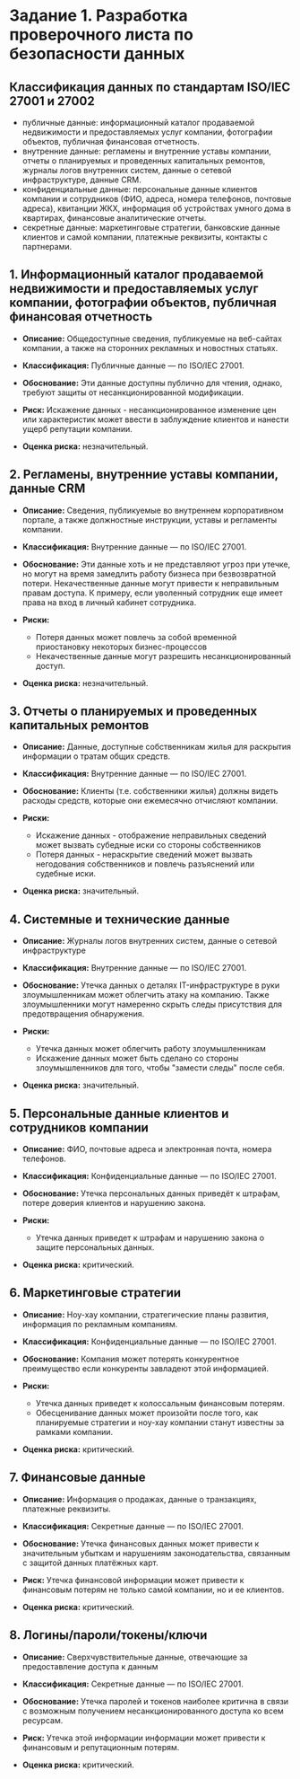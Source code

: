# Задание 1. Разработка проверочного листа по безопасности данных

## Классификация данных по стандартам ISO/IEC 27001 и 27002
- публичные данные: информационный каталог продаваемой недвижимости и предоставляемых услуг компании, фотографии объектов, публичная финансовая отчетность.
- внутренние данные: регламены и внутренние уставы компании, отчеты о планируемых и проведенных капитальных ремонтов, журналы логов внутренних систем, данные о сетевой инфраструктуре, данные CRM.
- конфиденциальные данные: персональные данные клиентов компании и сотрудников (ФИО, адреса, номера телефонов, почтовые адреса), квитанции ЖКХ, информация об устройствах умного дома в квартирах, финансовые аналитические отчеты.
- секретные данные: маркетинговые стратегии, банковские данные клиентов и самой компании, платежные реквизиты, контакты с партнерами.

## 1. Информационный каталог продаваемой недвижимости и предоставляемых услуг компании, фотографии объектов, публичная финансовая отчетность

- **Описание:** Общедоступные сведения, публикуемые на веб-сайтах компании, а также на сторонних рекламных и новостных статьях.

- **Классификация:** Публичные данные — по ISO/IEC 27001.

- **Обоснование:** Эти данные доступны публично для чтения, однако, требуют защиты от несанкционированной модификации.

- **Риск:** Искажение данных - несанкционированное изменение цен или характеристик может ввести в заблуждение клиентов и нанести ущерб репутации компании.

- **Оценка риска:** незначительный.

## 2. Регламены, внутренние уставы компании, данные CRM

- **Описание:** Сведения, публикуемые во внутреннем корпоративном портале, а также должностные инструкции, уставы и регламенты компании.

- **Классификация:** Внутренние данные — по ISO/IEC 27001.

- **Обоснование:** Эти данные хоть и не представляют угроз при утечке, но могут на время замедлить работу бизнеса при безвозвратной потери. Некачественные данные могут привести к неправильным правам доступа. К примеру, если уволенный сотрудник еще имеет права на вход в личный кабинет сотрудника.

- **Риски:** 
    - Потеря данных может повлечь за собой временной приостановку некоторых бизнес-процессов
    - Некачественные данные могут разрешить несанкционированный доступ.

- **Оценка риска:** незначительный.

## 3. Отчеты о планируемых и проведенных капитальных ремонтов

- **Описание:** Данные, доступные собственникам жилья для раскрытия информации о тратам общих средств.

- **Классификация:** Внутренние данные — по ISO/IEC 27001.

- **Обоснование:** Клиенты (т.е. собственники жилья) должны видеть расходы средств, которые они ежемесячно отчисляют компании.

- **Риски:** 
    - Искажение данных - отображение неправильных сведений может вызвать субедные иски со стороны собственников
    - Потеря данных - нераскрытие сведений может вызвать негодования собственников и повлечь разъяснений или судебные иски.

- **Оценка риска:** значительный.

## 4. Системные и технические данные

- **Описание:** Журналы логов внутренних систем, данные о сетевой инфраструктуре

- **Классификация:** Внутренние данные — по ISO/IEC 27001.

- **Обоснование:** Утечка данных о деталях IT-инфраструктуре в руки злоумышленникам может облегчить атаку на компанию. Также злоумышленники могут намеренно скрыть следы присутствия для предотвращения обнаружения.

- **Риски:** 
    - Утечка данных может облегчить работу злоумышленникам 
    - Искажение данных может быть сделано со стороны злоумышленников для того, чтобы "замести следы" после себя.

- **Оценка риска:** значительный.

## 5. Персональные данные клиентов и сотрудников компании

- **Описание:** ФИО, почтовые адреса и электронная почта, номера телефонов.

- **Классификация:** Конфиденциальные данные — по ISO/IEC 27001.

- **Обоснование:** Утечка персональных данных приведёт к штрафам, потере доверия клиентов и нарушению закона.

- **Риски:** 
    - Утечка данных приведет к штрафам и нарушению закона о защите персональных данных.

- **Оценка риска:** критический.

## 6. Маркетинговые стратегии

- **Описание:** Ноу-хау компании, стратегические планы развития, информация по рекламным компаниям.

- **Классификация:** Конфиденциальные данные — по ISO/IEC 27001.

- **Обоснование:** Компания может потерять конкурентное преимущество если конкуренты завладеют этой информацией.

- **Риски:** 
    - Утечка данных приведет к колоссальным финансовым потерям.
    - Обесценивание данных может произойти после того, как планируемые стратегии и ноу-хау компании станут известны за рамками компании.

- **Оценка риска:** критический.

## 7. Финансовые данные

- **Описание:** Информация о продажах, данные о транзакциях, платежные реквизиты.

- **Классификация:** Секретные данные — по ISO/IEC 27001.

- **Обоснование:** Утечка финансовых данных может привести к значительным убыткам и нарушениям законодательства, связанным с защитой данных платёжных карт.

- **Риск:** Утечка финансовой информации может привести к финансовым потерям не только самой компании, но и ее клиентов.

- **Оценка риска:** критический.

## 8. Логины/пароли/токены/ключи

- **Описание:** Сверхчувствительные данные, отвечающие за предоставление доступа к данным

- **Классификация:** Секретные данные — по ISO/IEC 27001.

- **Обоснование:** Утечка паролей и токенов наиболее критична в связи с возможным получением несанкционированного доступа ко всем ресурсам.

- **Риск:** Утечка этой информации информации может привести к финансовым и репутационным потерям.

- **Оценка риска:** критический.